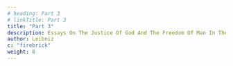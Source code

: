 ```yaml
---
# heading: Part 3
# linkTitle: Part 3
title: "Part 3"
description: Essays On The Justice Of God And The Freedom Of Man In The Origin Of Evil
author: Leibniz
c: "firebrick"
weight: 8
---
```


